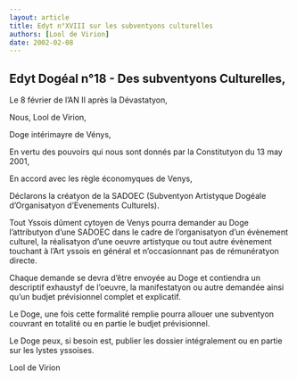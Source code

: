 ```yaml
---
layout: article
title: Edyt n°XVIII sur les subventyons culturelles
authors: [Lool de Virion]
date: 2002-02-08
---
```


## Edyt Dogéal n°18 - Des subventyons Culturelles,

Le 8 février de l’AN II après la Dévastatyon,

Nous, Lool de Virion,

Doge intérimayre de Vénys,

En vertu des pouvoirs qui nous sont donnés par la Constitutyon du 13 may 2001,

En accord avec les règle économyques de Venys,

Déclarons la créatyon de la SADOEC (Subventyon Artistyque Dogéale d’Organisatyon d’Evenements Culturels).

Tout Yssois dûment cytoyen de Venys pourra demander au Doge l’attributyon d’une SADOEC dans le cadre de l’organisatyon d’un évènement culturel, la réalisatyon d’une oeuvre artistyque ou tout autre évènement touchant à l’Art yssois en général et n’occasionnant pas de rémunératyon directe.

Chaque demande se devra d’être envoyée au Doge et contiendra un descriptif exhaustyf de l’oeuvre, la manifestatyon ou autre demandée ainsi qu’un budjet prévisionnel complet et explicatif.

Le Doge, une fois cette formalité remplie pourra allouer une subventyon couvrant en totalité ou en partie le budjet prévisionnel.

Le Doge peux, si besoin est, publier les dossier intégralement ou en partie sur les lystes yssoises.

Lool de Virion
